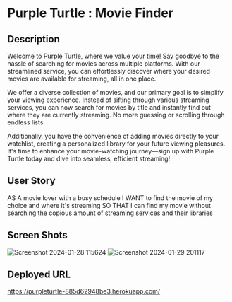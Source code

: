 # Purple Turtle : Movie Finder 

## Description
 Welcome to Purple Turtle, where we value your time! Say goodbye to the hassle of searching for movies across multiple platforms. With our streamlined service, you can effortlessly discover where your desired movies are available for streaming, all in one place.

We offer a diverse collection of movies, and our primary goal is to simplify your viewing experience. Instead of sifting through various streaming services, you can now search for movies by title and instantly find out where they are currently streaming. No more guessing or scrolling through endless lists.

Additionally, you have the convenience of adding movies directly to your watchlist, creating a personalized library for your future viewing pleasures. It's time to enhance your movie-watching journey—sign up with Purple Turtle today and dive into seamless, efficient streaming!
## User Story
AS A movie lover with a busy schedule I WANT to find the movie of my choice and where it's streaming SO THAT I can find my movie without searching the copious amount of streaming services and their libraries

## Screen Shots
![Screenshot 2024-01-28 115624](https://github.com/anthogr45/MovieFinder/assets/139821441/d764b8fd-8b99-4386-b0e0-5b346d4210b3)
![Screenshot 2024-01-29 201117](https://github.com/anthogr45/MovieFinder/assets/139821441/ae4e1bf1-430a-4f6c-868b-c280d428965a)


## Deployed URL
https://purpleturtle-885d62948be3.herokuapp.com/
